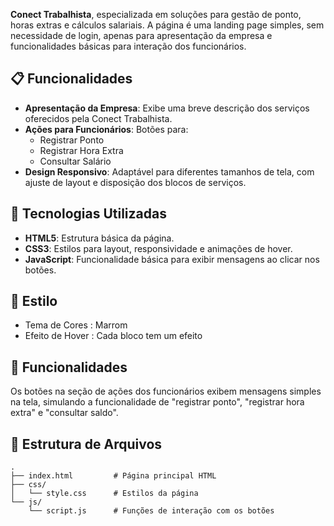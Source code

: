 **Conect Trabalhista**, especializada em soluções para gestão de ponto, horas extras e cálculos salariais. A página é uma landing page simples, sem necessidade de login, apenas para apresentação da empresa e funcionalidades básicas para interação dos funcionários.

## 📋 Funcionalidades

- **Apresentação da Empresa**: Exibe uma breve descrição dos serviços oferecidos pela Conect Trabalhista.
- **Ações para Funcionários**: Botões para:
  - Registrar Ponto
  - Registrar Hora Extra
  - Consultar Salário
- **Design Responsivo**: Adaptável para diferentes tamanhos de tela, com ajuste de layout e disposição dos blocos de serviços.

## 🚀 Tecnologias Utilizadas

- **HTML5**: Estrutura básica da página.
- **CSS3**: Estilos para layout, responsividade e animações de hover.
- **JavaScript**: Funcionalidade básica para exibir mensagens ao clicar nos botões.

## 🎨 Estilo
- Tema de Cores : Marrom
- Efeito de Hover : Cada bloco tem um efeito

## 📲 Funcionalidades
Os botões na seção de ações dos funcionários exibem mensagens simples na tela, simulando a funcionalidade de "registrar ponto", "registrar hora extra" e "consultar saldo".


## 📂 Estrutura de Arquivos

```plaintext
.
├── index.html         # Página principal HTML
├── css/
│   └── style.css      # Estilos da página
└── js/
    └── script.js      # Funções de interação com os botões
